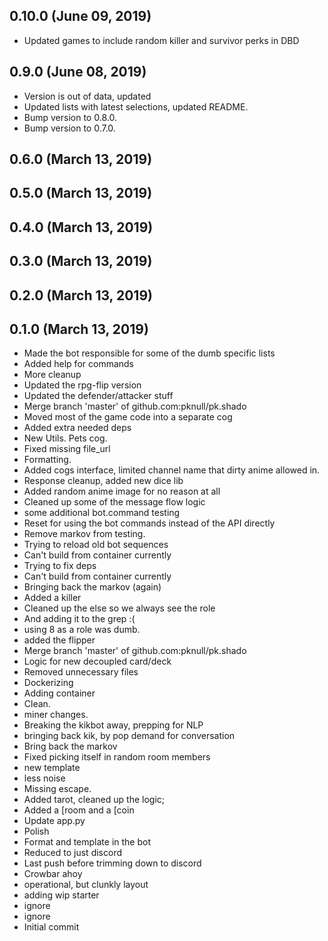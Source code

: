 ## 0.10.0 (June 09, 2019)
  - Updated games to include random killer and survivor perks in DBD

## 0.9.0 (June 08, 2019)
  - Version is out of data, updated
  - Updated lists with latest selections, updated README.
  - Bump version to 0.8.0.
  - Bump version to 0.7.0.

## 0.6.0 (March 13, 2019)


## 0.5.0 (March 13, 2019)


## 0.4.0 (March 13, 2019)


## 0.3.0 (March 13, 2019)


## 0.2.0 (March 13, 2019)


## 0.1.0 (March 13, 2019)
  - Made the bot responsible for some of the dumb specific lists
  - Added help for commands
  - More cleanup
  - Updated the rpg-flip version
  - Updated the defender/attacker stuff
  - Merge branch 'master' of github.com:pknull/pk.shado
  - Moved most of the game code into a separate cog
  - Added extra needed deps
  - New Utils. Pets cog.
  - Fixed missing file_url
  - Formatting.
  - Added cogs interface, limited channel name that dirty anime allowed in.
  - Response cleanup, added new dice lib
  - Added random anime image for no reason at all
  - Cleaned up some of the message flow logic
  - some additional bot.command testing
  - Reset for using the bot commands instead of the API directly
  - Remove markov from testing.
  - Trying to reload old bot sequences
  - Can't build from container currently
  - Trying to fix deps
  - Can't build from container currently
  - Bringing back the markov (again)
  - Added a killer
  - Cleaned up the else so we always see the role
  - And adding it to the grep :(
  - using 8 as a role was dumb.
  - added the flipper
  - Merge branch 'master' of github.com:pknull/pk.shado
  - Logic for new decoupled card/deck
  - Removed unnecessary files
  - Dockerizing
  - Adding container
  - Clean.
  - miner changes.
  - Breaking the kikbot away, prepping for NLP
  - bringing back kik, by pop demand for conversation
  - Bring back the markov
  - Fixed picking itself in random room members
  - new template
  - less noise
  - Missing escape.
  - Added tarot, cleaned up the logic;
  - Added a [room and a [coin
  - Update app.py
  - Polish
  - Format and template in the bot
  - Reduced to just discord
  - Last push before trimming down to discord
  - Crowbar ahoy
  - operational, but clunkly layout
  - adding wip starter
  - ignore
  - ignore
  - Initial commit

